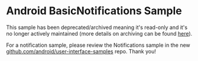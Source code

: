 
Android BasicNotifications Sample
=================================

This sample has been deprecated/archived meaning it's read-only and it's no longer actively maintained (more details on archiving can be found [here][1]).

For a notification sample, please review the Notifications sample in the new [github.com/android/user-interface-samples][2] repo. Thank you!

[1]: https://help.github.com/en/articles/about-archiving-repositories
[2]: https://github.com/android/user-interface-samples

